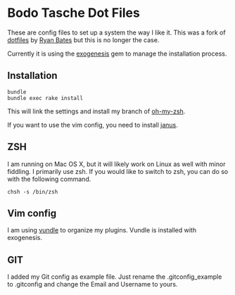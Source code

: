 # Bodo Tasche Dot Files #

These are config files to set up a system the way I like it. This was a
fork of  [dotfiles](http://github.com/ryanb/dotfiles) by [Ryan Bates](http://railscasts.com/)
but this is no longer the case.

Currently it is using the [exogenesis](http://github.com/moonglum/exogenesis) gem
to manage the installation process.

## Installation ##

    bundle
    bundle exec rake install

This will link the settings and install my branch of [oh-my-zsh](https://github.com/bitboxer/oh-my-zsh).

If you want to use the vim config, you need to install [janus](https://github.com/carlhuda/janus).

## ZSH ##

I am running on Mac OS X, but it will likely work on Linux as well with 
minor fiddling. I primarily use zsh. If you would like to switch to zsh, 
you can do so with the following command.

    chsh -s /bin/zsh

## Vim config ##

I am using [vundle](https://github.com/gmarik/vundle) to organize my plugins. Vundle
is installed with exogenesis.

## GIT ##

I added my Git config as example file. Just rename the
.gitconfig_example to .gitconfig and change the Email and Username to
yours.
